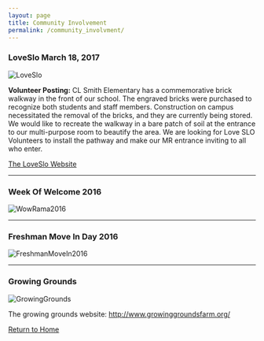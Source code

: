 ```yaml
---
layout: page
title: Community Involvement
permalink: /community_involvment/
---
```


### LoveSlo March 18, 2017

![LoveSlo](https://jonscott20.github.io/Files/Images/LoveSloCLSmithElementary.jpg)

**Volunteer Posting:** CL Smith Elementary has a commemorative brick walkway in the front of our school. The engraved bricks were purchased to recognize both students and staff members. Construction on campus necessitated the removal of the bricks, and they are currently being stored. We would like to recreate the walkway in a bare patch of soil at the entrance to our multi-purpose room to beautify the area. We are looking for Love SLO Volunteers to install the pathway and make our MR entrance inviting to all who enter. 

[The LoveSlo Website](http://loveslo.com/)

--------

### Week Of Welcome 2016
![WowRama2016](https://jonscott20.github.io/Files/Images/WowRama2016.jpg)

---------

### Freshman Move In Day 2016
![FreshmanMoveIn2016](https://jonscott20.github.io/Files/Images/FreshmanMoveIn2016.jpg)

--------


### Growing Grounds
![GrowingGrounds](https://jonscott20.github.io/Files/Images/GrowingGrounds.jpg)

The growing grounds website: <http://www.growinggroundsfarm.org/>


[Return to Home](https://jonscott20.github.io/)



